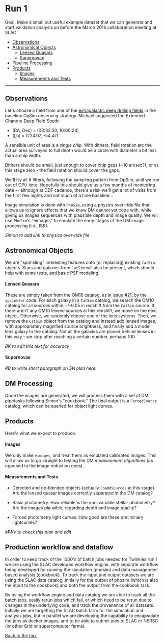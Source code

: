 # <a name="Run1"></a> Run 1

Goal: Make a small but useful example dataset that we can generate and start
validation analysis on before the March 2016 collaboration meeting at SLAC.

* [Observations](#Observations)
* [Astronomical Objects](#AstronomicalObjects)
  * [Lensed Quasars](#LensedQuasars)
  * [Supernovae](#Supernovae)
* [Pipeline Processing](#Pipeline)
* [Products](#Products)
  * [Images](#Images)
  * [Measurements and Tests](#Measurements)

_____

## <a name="Observations"></a> Observations

Let's choose a field from one of the [extragalactic deep drilling fields](http://www.lsst.org/News/enews/deep-drilling-201202.html) in the baseline OpSim observing strategy. Michael suggested the
Extended Chandra Deep Field South:

* (RA, Dec) = (03:32:30, 10:00:24)
* (l,b) = (224.07, -54.47)

A sensible unit of area is a *single chip.* With dithers, field rotation etc
the actual area surveyed to full depth would be a circle with
diameter a bit less than a chip width.

Dithers should be small, just enough to cover chip gaps (~10 arcsec?), or
at this stage zero - the field rotation should cover the gaps.  

We'll try all 6 filters, following the sampling pattern from OpSim, until we
run out of CPU time. Hopefully this should give us a few months of monitoring
data -- although at DDF cadence, there's a risk we'll get a lot of visits
from the first few nights and not much of a time baseline...

Image simulation is done with `PhoSim`, using a physics over-ride file that
allows us to ignore effects that we know DM cannot yet cope with, while  giving
us images sequences with plausible depth and image quality. We will use
`PhoSim`'s "eimages" to emulate the early stages of the DM image processing
(i.e., ISR).

*Simon to add link to physics over-ride file*


## <a name="AstronomicalObjects"></a> Astronomical Objects

We are "sprinkling" interesting features onto (or replacing) existing `CatSim`
objects.  Stars and galaxies  from `CatSim` will also be present, which should
help with some tests, and basic PSF modeling.

#### <a name="Lensed Quasars"></a> Lensed Quasars

These are simply taken from the OM10 catalog, as in [issue #21](https://github.com/DarkEnergyScienceCollaboration/Twinkles/issues/21), by the `sprinkler` code. For each galaxy in a `CatSim` catalog, we search the OM10
catalog for all sources within +/-0.05 in redshift from the `CatSim` source. If
there aren't any OM10 lensed sources at this redshift, we move on the next
object. Otherwise, we randomly choose one of the lens systems. Then, we remove
the `CatSim` object from the catalog and instead add lensed images, with
appropriately magnified source brightness, and finally add a model lens galaxy
to the catalog. Not all the galaxies are placed behind lenses in this way - we
stop after reaching a certain number, perhaps 100. 

*BK to edit this text for accuracy*


#### <a name="Supernovae"></a> Supernovae

*RB to write short paragraph on SN plan here.*


## <a name="Pipeline"></a> DM Processing

Once the images are generated, we will process them with a set of DM pipetasks
following Simon's "cookbook." The final output is a `ForcedSource` catalog, which
can be queried for object light curves.

## <a name="Products"></a> Products

Here's what we expect to produce.

#### <a name="Images"></a> Images

We only make `eimages`, and treat them as emulated calibrated images. This
will allow us to go straight to testing the DM *measurement algorithms* (as
opposed to the image reduction ones).

#### <a name="Measurements"></a> Measurements and Tests

* Detected and de-blended objects (actually `CoaddSources` at this stage). Are the lensed quasar images correctly separated in the DM catalog?

* Basic photometry. How reliable is the non-variable stellar photometry? Are the
images plausible, regarding depth and image quality?

* Forced photometry light curves. How good are these preliminary lightcurves?

*MWV to check this plan and edit*

## Production workflow and dataflow

In order to keep track of the 1000's of batch jobs needed for Twinkles run 1 we are using the SLAC developed workflow engine, with separate workflow being developed for running the simulation (phosim) and data management based analysis (cookbook). To track the input and output datasets we are using the SLAC data catalog, initially for the output of phosim (which is also the input to the cookbook) and both the output from the cookbook task.

By using the workflow engine and data catalog we are able to track all the batch jobs, easily rerun jobs which fail, or which need to be rerun due to changes in the underlying code, and track the provenance of all datasets. Initially we are targetting the SLAC batch farm for the simulation and analysis jobs, but in parallel we are developing the capability to encapsulate the jobs as docker images, and to be able to submit jobs to SLAC or NERSC (or other Grid or supercomputer farms).  


[Back to the top.](#Run1)

